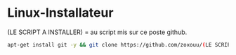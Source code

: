 # Linux-Installateur
(LE SCRIPT A INSTALLER) = au script mis sur ce poste github.
```bash
apt-get install git -y && git clone https://github.com/zoxouu/(LE SCRIPT A INSTALLER).git && sh (LE SCRIPT A INSTALLER).sh
```

